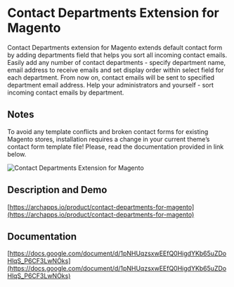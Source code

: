 # Contact Departments Extension for Magento

Contact Departments extension for Magento extends default contact form by adding
departments field that helps you sort all incoming contact emails. Easily add any
number of contact departments - specify department name, email address to receive
emails and set display order within select field for each department. From now on,
contact emails will be sent to specified department email address. Help your
administrators and yourself - sort incoming contact emails by department.

## Notes
To avoid any template conflicts and broken contact forms for existing Magento
stores, installation requires a change in your current theme’s contact form
template file! Please, read the documentation provided in link below.

![Contact Departments Extension for Magento](https://archapps.io/product/contact-departments/preview.gif)

## Description and Demo
[https://archapps.io/product/contact-departments-for-magento](https://archapps.io/product/contact-departments-for-magento)

## Documentation
[https://docs.google.com/document/d/1pNHUqzsxwEEfQ0HigdYKb65uZDoHlqS_P6CF3LwNOks](https://docs.google.com/document/d/1pNHUqzsxwEEfQ0HigdYKb65uZDoHlqS_P6CF3LwNOks)

